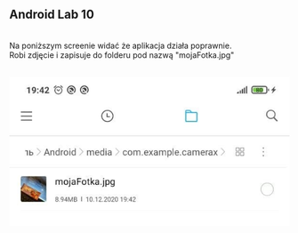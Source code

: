 ## Android Lab 10

<br>
Na poniższym screenie widać że aplikacja działa poprawnie. <br>
Robi zdjęcie i zapisuje do folderu pod nazwą "mojaFotka.jpg" <br><br>

![Image](/images/photo_1.jpg)<br>

